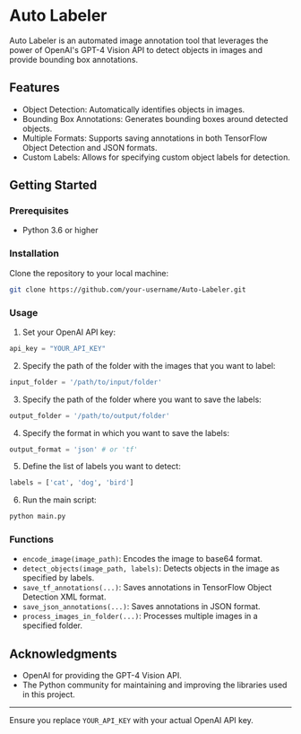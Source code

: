# Auto Labeler

Auto Labeler is an automated image annotation tool that leverages the power of OpenAI's GPT-4 Vision API to detect objects in images and provide bounding box annotations.

## Features

- Object Detection: Automatically identifies objects in images.
- Bounding Box Annotations: Generates bounding boxes around detected objects.
- Multiple Formats: Supports saving annotations in both TensorFlow Object Detection and JSON formats.
- Custom Labels: Allows for specifying custom object labels for detection.

## Getting Started

### Prerequisites

- Python 3.6 or higher

### Installation

Clone the repository to your local machine:

```bash
git clone https://github.com/your-username/Auto-Labeler.git
```


### Usage

1. Set your OpenAI API key:

```python
api_key = "YOUR_API_KEY"
```

2. Specify the path of the folder with the images that you want to label:

```python
input_folder = '/path/to/input/folder'
```

3. Specify the path of the folder where you want to save the labels:

```python
output_folder = '/path/to/output/folder'
```

4. Specify the format in which you want to save the labels:

```python
output_format = 'json' # or 'tf'
```

5. Define the list of labels you want to detect:

```python
labels = ['cat', 'dog', 'bird']
```

6. Run the main script:

```bash
python main.py
```




### Functions

- `encode_image(image_path)`: Encodes the image to base64 format.
- `detect_objects(image_path, labels)`: Detects objects in the image as specified by labels.
- `save_tf_annotations(...)`: Saves annotations in TensorFlow Object Detection XML format.
- `save_json_annotations(...)`: Saves annotations in JSON format.
- `process_images_in_folder(...)`: Processes multiple images in a specified folder.


## Acknowledgments

- OpenAI for providing the GPT-4 Vision API.
- The Python community for maintaining and improving the libraries used in this project.

---

Ensure you replace `YOUR_API_KEY` with your actual OpenAI API key.
